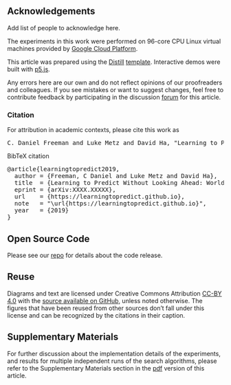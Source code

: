## Acknowledgements

Add list of people to acknowledge here.

The experiments in this work were performed on 96-core CPU Linux virtual machines provided by [Google Cloud Platform](https://cloud.google.com/).

This article was prepared using the [Distill](https://distill.pub) [template](https://github.com/distillpub/template). Interactive demos were built with [p5.js](https://p5js.org).

Any errors here are our own and do not reflect opinions of our proofreaders and colleagues. If you see mistakes or want to suggest changes, feel free to contribute feedback by participating in the discussion [forum](https://github.com/learningtopredict/learningtopredict.github.io/issues) for this article.

<h3 id="citation">Citation</h3>

For attribution in academic contexts, please cite this work as

<pre class="citation short">C. Daniel Freeman and Luke Metz and David Ha, "Learning to Predict Without Looking Ahead: World Models Without Forward Prediction", 2019.</pre>

BibTeX citation

<pre class="citation long">@article{learningtopredict2019,
  author = {Freeman, C Daniel and Luke Metz and David Ha},
  title  = {Learning to Predict Without Looking Ahead: World Models Without Forward Prediction},
  eprint = {arXiv:XXXX.XXXXX},
  url    = {https://learningtopredict.github.io},
  note   = "\url{https://learningtopredict.github.io}",
  year   = {2019}
}</pre>

## Open Source Code

Please see our [repo](https://github.com/google/brain-tokyo-workshop/) for details about the code release.

## Reuse

Diagrams and text are licensed under Creative Commons Attribution [CC-BY 4.0](https://creativecommons.org/licenses/by/4.0/) with the [source available on GitHub](https://github.com/learningtopredict/learningtopredict.github.io), unless noted otherwise. The figures that have been reused from other sources don’t fall under this license and can be recognized by the citations in their caption.

## Supplementary Materials

For further discussion about the implementation details of the experiments, and results for multiple independent runs of the search algorithms, please refer to the Supplementary Materials section in the [pdf](https://arxiv.org/abs/XXXX.XXXXX) version of this article.
